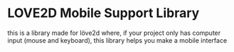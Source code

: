 # LOVE2D Mobile Support Library
this is a library made for löve2d where, if your project only has computer input (mouse and keyboard), this library helps you make a mobile interface
